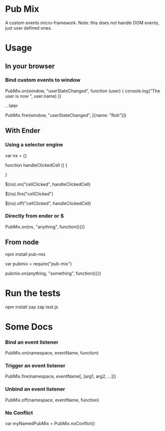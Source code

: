 Pub Mix
=======

A custom events micro-framework. Note: this does not handle DOM events, just user defined ones.

Usage
=====

In your browser
---------------

### Bind custom events to window
PubMix.on(window, "userStateChanged", function (user) { console.log("The user is now ", user.name) })

.. later

PubMix.fire(window, "userStateChanged", [{name: "Rob"}])


With Ender
--------

### Using a selector engine
var ns = {}

function handleClickedCell () {

}

$(ns).on("cellClicked", handleClickedCell)

$(ns).fire("cellClicked")

$(ns).off("cellClicked", handleClickedCell)

### Directly from ender or $

PubMix.on(ns, "anything", function(){})


From node
--------

npm install pub-mix

var pubmix = require("pub-mix")

pubmix.on(anything, "something", function(){})



Run the tests
=============

npm install zap
zap test.js



Some Docs
=========

### Bind an event listener
PubMix.on(namespace, eventName, function)

### Trigger an event listener
PubMix.fire(namespace, eventName[, [arg1, arg2, ...]])

### Unbind an event listener
PubMix.off(namespace, eventName, function)

### No Conflict
var myNamedPubMix = PubMix.noConflict()
